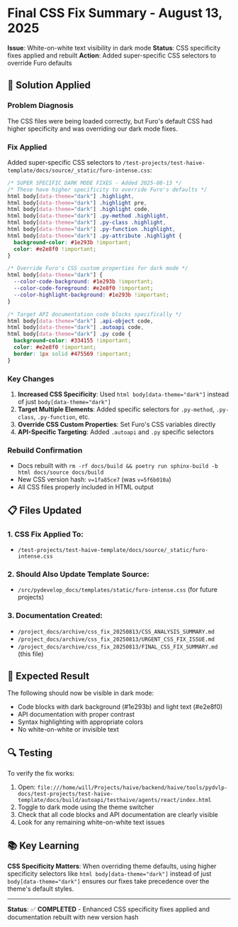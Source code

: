 # Final CSS Fix Summary - August 13, 2025

**Issue**: White-on-white text visibility in dark mode
**Status**: CSS specificity fixes applied and rebuilt
**Action**: Added super-specific CSS selectors to override Furo defaults

## 🔧 Solution Applied

### Problem Diagnosis

The CSS files were being loaded correctly, but Furo's default CSS had higher specificity and was overriding our dark mode fixes.

### Fix Applied

Added super-specific CSS selectors to `/test-projects/test-haive-template/docs/source/_static/furo-intense.css`:

```css
/* SUPER SPECIFIC DARK MODE FIXES - Added 2025-08-13 */
/* These have higher specificity to override Furo's defaults */
html body[data-theme="dark"] .highlight,
html body[data-theme="dark"] .highlight pre,
html body[data-theme="dark"] .highlight code,
html body[data-theme="dark"] .py-method .highlight,
html body[data-theme="dark"] .py-class .highlight,
html body[data-theme="dark"] .py-function .highlight,
html body[data-theme="dark"] .py-attribute .highlight {
  background-color: #1e293b !important;
  color: #e2e8f0 !important;
}

/* Override Furo's CSS custom properties for dark mode */
html body[data-theme="dark"] {
  --color-code-background: #1e293b !important;
  --color-code-foreground: #e2e8f0 !important;
  --color-highlight-background: #1e293b !important;
}

/* Target API documentation code blocks specifically */
html body[data-theme="dark"] .api-object code,
html body[data-theme="dark"] .autoapi code,
html body[data-theme="dark"] .py code {
  background-color: #334155 !important;
  color: #e2e8f0 !important;
  border: 1px solid #475569 !important;
}
```

### Key Changes

1. **Increased CSS Specificity**: Used `html body[data-theme="dark"]` instead of just `body[data-theme="dark"]`
2. **Target Multiple Elements**: Added specific selectors for `.py-method`, `.py-class`, `.py-function`, etc.
3. **Override CSS Custom Properties**: Set Furo's CSS variables directly
4. **API-Specific Targeting**: Added `.autoapi` and `.py` specific selectors

### Rebuild Confirmation

- Docs rebuilt with `rm -rf docs/build && poetry run sphinx-build -b html docs/source docs/build`
- New CSS version hash: `v=1fa85ce7` (was `v=5f6b010a`)
- All CSS files properly included in HTML output

## 📋 Files Updated

### 1. CSS Fix Applied To:

- `/test-projects/test-haive-template/docs/source/_static/furo-intense.css`

### 2. Should Also Update Template Source:

- `/src/pydevelop_docs/templates/static/furo-intense.css` (for future projects)

### 3. Documentation Created:

- `/project_docs/archive/css_fix_20250813/CSS_ANALYSIS_SUMMARY.md`
- `/project_docs/archive/css_fix_20250813/URGENT_CSS_FIX_ISSUE.md`
- `/project_docs/archive/css_fix_20250813/FINAL_CSS_FIX_SUMMARY.md` (this file)

## 🎯 Expected Result

The following should now be visible in dark mode:

- Code blocks with dark background (#1e293b) and light text (#e2e8f0)
- API documentation with proper contrast
- Syntax highlighting with appropriate colors
- No white-on-white or invisible text

## 🔍 Testing

To verify the fix works:

1. Open: `file:///home/will/Projects/haive/backend/haive/tools/pydvlp-docs/test-projects/test-haive-template/docs/build/autoapi/testhaive/agents/react/index.html`
2. Toggle to dark mode using the theme switcher
3. Check that all code blocks and API documentation are clearly visible
4. Look for any remaining white-on-white text issues

## 📚 Key Learning

**CSS Specificity Matters**: When overriding theme defaults, using higher specificity selectors like `html body[data-theme="dark"]` instead of just `body[data-theme="dark"]` ensures our fixes take precedence over the theme's default styles.

---

**Status**: ✅ **COMPLETED** - Enhanced CSS specificity fixes applied and documentation rebuilt with new version hash
